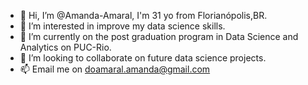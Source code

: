 - 👋 Hi, I’m @Amanda-Amaral, I'm 31 yo from Florianópolis,BR.
- 👀 I’m interested in improve my data science skills.
- 🌱 I’m currently on the post graduation program in Data Science and Analytics on PUC-Rio.
- 💞️ I’m looking to collaborate on future data science projects.
- 📫 Email me on doamaral.amanda@gmail.com

<!---
Amanda-Amaral/Amanda-Amaral is a ✨ special ✨ repository because its `README.md` (this file) appears on your GitHub profile.
You can click the Preview link to take a look at your changes.
--->

